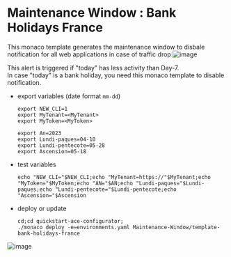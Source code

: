 # Maintenance Window : Bank Holidays France

This monaco template generates the maintenance window to disbale notification for all web applications in case of traffic drop 
![image](https://user-images.githubusercontent.com/40337213/206111851-c4bdd8a7-b31e-4b1b-87ae-c974879199c0.png)

This alert is triggered if "today" has less activity than Day-7.   
In case "today" is a bank holiday, you need this monaco template to disable notification.

- export variables (date format `mm-dd`)

      export NEW_CLI=1
      export MyTenant=<MyTenant>
      export MyToken=<MyToken>
      
      export An=2023
      export Lundi-paques=04-10
      export Lundi-pentecote=05-28
      export Ascension=05-18

      
- test variables

      echo "NEW_CLI="$NEW_CLI;echo "MyTenant=https://"$MyTenant;echo "MyToken="$MyToken;echo "AN="$AN;echo "Lundi-paques="$Lundi-paques;echo "Lundi-pentecote="$Lundi-pentecote;echo "Ascension="$Ascension
     
- deploy or update

      cd;cd quickstart-ace-configurator;
      ./monaco deploy -e=environments.yaml Maintenance-Window/template-bank-holidays-france
      
![image](https://user-images.githubusercontent.com/40337213/206142986-ea41db02-a8c9-48d3-90fd-da21a96b22c1.png)
